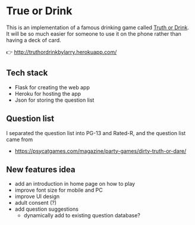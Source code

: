 # True or Drink

This is an implementation of a famous drinking game called [Truth or Drink](https://www.playtruthordrink.com/). It will be so much easier for someone to use it on the phone rather than having a deck of card. 

:point_right: http://truthordrinkbylarry.herokuapp.com/

## Tech stack 
- Flask for creating the web app 
- Heroku for hosting the app 
- Json for storing the question list 

## Question list 
I separated the question list into PG-13 and Rated-R, and the question list came from 
- https://psycatgames.com/magazine/party-games/dirty-truth-or-dare/

## New features idea 
- add an introduction in home page on how to play 
- improve font size for mobile and PC 
- improve UI design
- adult consent (?)
- add question suggestions 
	- dynamically add to existing question database?  
